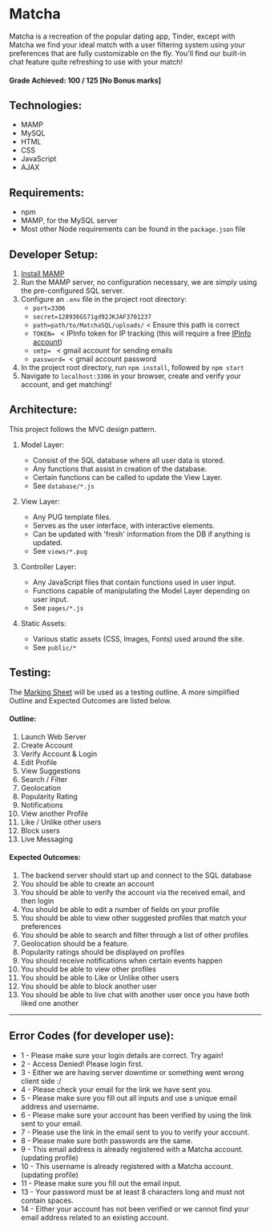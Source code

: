 # Matcha
Matcha is a recreation of the popular dating app, Tinder, except with Matcha we find your ideal match with a user filtering system using your preferences that are fully customizable on the fly. You'll find our built-in chat feature
quite refreshing to use with your match!

#### Grade Achieved: 100 / 125 [No Bonus marks]

## Technologies:
- MAMP
- MySQL
- HTML
- CSS
- JavaScript
- AJAX

## Requirements:
- npm
- MAMP, for the MySQL server
- Most other Node requirements can be found in the `package.json` file

## Developer Setup:
1. [Install MAMP](https://www.mamp.info/en/downloads/)
2. Run the MAMP server, no configuration necessary, we are simply using the pre-configured SQL server.
3. Configure an `.env` file in the project root directory:
	- `port=3306`
	- `secret=128936GS71gd92JKJAF3701237`
	- `path=path/to/MatchaSQL/uploads/` < Ensure this path is correct
	- `TOKEN= ` < IPInfo token for IP tracking (this will require a free [IPInfo account](https://ipinfo.io/))
	- `smtp= ` < gmail account for sending emails
	- `password= `< gmail account password
4. In the project root directory, run `npm install`, followed by `npm start`
5. Navigate to `localhost:3306` in your browser, create and verify your account, and get matching!

## Architecture:
This project follows the MVC design pattern.

1. Model Layer:
	- Consist of the SQL database where all user data is stored.
	- Any functions that assist in creation of the database.
	- Certain functions can be called to update the View Layer.
	- See `database/*.js`
2. View Layer:
	- Any PUG template files.
	- Serves as the user interface, with interactive elements.
	- Can be updated with 'fresh' information from the DB if anything is updated.
	- See `views/*.pug`
3. Controller Layer:
	- Any JavaScript files that contain functions used in user input.
	- Functions capable of manipulating the Model Layer depending on user input.
	- See `pages/*.js`

4. Static Assets:
	- Various static assets (CSS, Images, Fonts) used around the site.
	- See `public/*`

## Testing:
The [Marking Sheet](https://github.com/wethinkcode-students/corrections_42_curriculum/blob/master/matcha.markingsheet.pdf) will be used as a testing outline. A more simplified Outline and Expected Outcomes are listed below.

#### Outline:
1. Launch Web Server
2. Create Account
3. Verify Account & Login
4. Edit Profile
5. View Suggestions
6. Search / Filter
7. Geolocation
8. Popularity Rating
9. Notifications
10. View another Profile
11. Like / Unlike other users
12. Block users
13. Live Messaging

#### Expected Outcomes:
1. The backend server should start up and connect to the SQL database
2. You should be able to create an account
3. You should be able to verify the account via the received email, and then login
4. You should be able to edit a number of fields on your profile
5. You should be able to view other suggested profiles that match your preferences
6. You should be able to search and filter through a list of other profiles
7. Geolocation should be a feature.
8. Popularity ratings should be displayed on profiles
9. You should receive notifications when certain events happen
10. You should be able to view other profiles
11. You should be able to Like or Unlike other users
12. You should be able to block another user
13. You should be able to live chat with another user once you have both liked one another

---

## Error Codes (for developer use):
- 1 - Please make sure your login details are correct. Try again!
- 2 - Access Denied! Please login first.
- 3 - Either we are having server downtime or something went wrong client side :/
- 4 - Please check your email for the link we have sent you.
- 5 - Please make sure you fill out all inputs and use a unique email address and username.
- 6 - Please make sure your account has been verified by using the link sent to your email.
- 7 - Please use the link in the email sent to you to verify your account.
- 8 - Please make sure both passwords are the same.
- 9 - This email address is already registered with a Matcha account.  (updating profile)
- 10 - This username is already registered with a Matcha account. (updating profile)
- 11 - Please make sure you fill out the email input.
- 13 - Your password must be at least 8 characters long and must not contain spaces.
- 14 - Either your account has not been verified or we cannot find your email address related to an existing account.